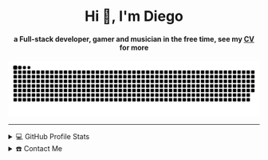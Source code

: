 <!--
**diegomelo182/diegomelo182** is a ✨ _special_ ✨ repository because its `README.md` (this file) appears on your GitHub profile.

Here are some ideas to get you started:

- 🔭 I’m currently working on ...
- 🌱 I’m currently learning ...
- 👯 I’m looking to collaborate on ...
- 🤔 I’m looking for help with ...
- 💬 Ask me about ...
- 📫 How to reach me: ...
- 😄 Pronouns: ...
- ⚡ Fun fact: ...
-->

<div align="center">
  <h1 align="center">Hi 👋, I'm Diego</h1>
  <h4 align="center">a Full-stack developer, gamer and musician in the free time, see my <a href="https://github.com/diegomelo182/diegomelo182/raw/main/files/CV%20-%20Diego%20Leite.pdf" target="_blank">CV</a> for more</h4>
</div>

<div align="center">
  <img  src="https://raw.githubusercontent.com/diegomelo182/diegomelo182/main/files/grid-snake.svg" alt="snake" />
</div>

-----

<details> 
  <summary>💻 GitHub Profile Stats</summary>
  <div>
  <samp>
    <h2 align="center"> Github stats </h2>
      <br/>
    <details open>
  <summary><h3>Languages</h3></summary>
            <p align="center">
        <a href="https://github.com/diegomelo182/">
          <img src="https://github-readme-stats.vercel.app/api/top-langs/?username=diegomelo182&langs_count=6&theme=gruvbox&layout=compact&hide_border=true"
          alt="1999AZZAR :: overall Top Langs " /></a>
      </p>
        <p align="center">
          <a href="https://github.com/1999AZZAR/">
          <img width="45%" src="https://github-profile-summary-cards.vercel.app/api/cards/repos-per-language?username=diegomelo182&theme=gruvbox&layout=compact&hide_border=true"
          alt="1999AZZAR :: Top Langs by repo" />
          <img width="45%" src="https://github-profile-summary-cards.vercel.app/api/cards/most-commit-language?username=diegomelo182&theme=gruvbox&layout=compact&hide_border=true"
          alt="1999AZZAR :: Top Langs by commit" />
          </a>
        </p>
</details>
    <details open>
  <summary><h3>stasistic</h3></summary>
        <p align="center">
          <a href="https://github.com/diegomelo182/">
          <img width="49.5%" src="https://github-readme-stats.vercel.app/api?username=diegomelo182&show_icons=true&theme=gruvbox&hide_border=true" />
          <img width="49.5%" src="https://github-readme-streak-stats.herokuapp.com/?user=diegomelo182&theme=gruvbox&hide_border=true" />
          </a>
       </p>
     <br>
     </samp>
  </div>    
</details>

<details>
  <summary>☎️ Contact Me</summary>
  <div>
    <samp>
      <h2 align="center">you can reach me by:</h2>
      <p align="center">
        <br/>
        <a href="https://www.linkedin.com/in/diegomelo147/" target="blank"><img align="center"
           src="https://img.shields.io/badge/linkedin-%231DA1F2.svg?style=for-the-badge&logo=linkedin&logoColor=white"
           alt="azzar" height="30"/></a>
        <a href="mailto:diegomelo182@gmail.com" target="blank"><img align="center"
           src="https://img.shields.io/badge/gmail-EA4335.svg?style=for-the-badge&logo=gmail&logoColor=white"
           alt="azzar" height="30"/></a>
        <a href="https://wa.me/+351965131817" target="blank"><img align="center"
           src="https://img.shields.io/badge/whatsapp-4B7F1.svg?style=for-the-badge&logo=whatsapp&logoColor=white"
           alt="azzar" height="30"/></a>
        <br>
      </p>
    </samp>
  </div>
</details>
